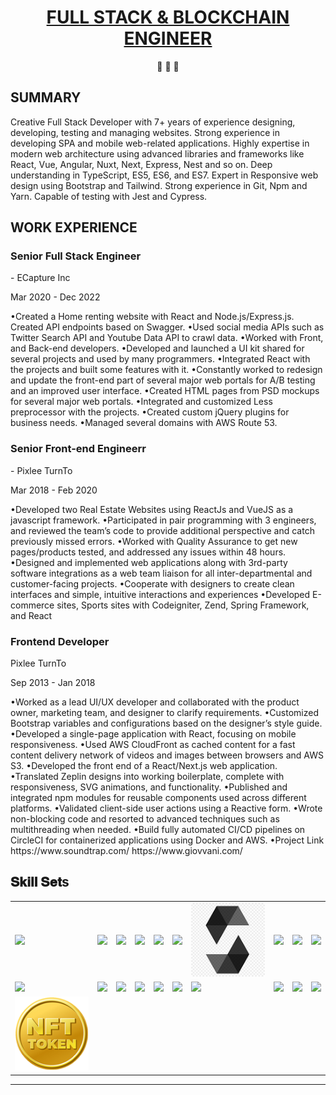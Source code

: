 
<p align="center">
  <h1 align="center"><a href="https://github.com/achiever0123">FULL STACK & BLOCKCHAIN ENGINEER</a></h1>

</p>
<p align="center">
 💎 💎 💎 
</p>


<h2>SUMMARY</h2>
<p>Creative Full Stack Developer with 7+ years of experience designing, developing, testing and managing websites. Strong experience in developing SPA and mobile web-related applications. Highly expertise in modern web architecture using advanced libraries and frameworks like React, Vue, Angular, Nuxt, Next, Express, Nest and so on. Deep understanding in TypeScript, ES5, ES6, and ES7. Expert in Responsive web design using Bootstrap and Tailwind. Strong experience in Git, Npm and Yarn. Capable of testing with Jest and Cypress.</p>

<h2>WORK EXPERIENCE</h2>
<h3>Senior Full Stack Engineer</h3>
<p> - ECapture Inc </p>
<p>Mar 2020 - Dec 2022</p> 
<p>
•Created a Home renting website with React and Node.js/Express.js. Created API endpoints based on Swagger.
•Used social media APIs such as Twitter Search API and Youtube Data API to crawl data.
•Worked with Front, and Back-end developers.
•Developed and launched a UI kit shared for several projects and used by many programmers.
•Integrated React with the projects and built some features with it.
•Constantly worked to redesign and update the front-end part of several major web portals for A/B testing and an improved user interface.
•Created HTML pages from PSD mockups for several major web portals.
•Integrated and customized Less preprocessor with the projects.
•Created custom jQuery plugins for business needs.
•Managed several domains with AWS Route 53.
</p>

<h3>Senior Front-end Engineerr</h3>
<p> - Pixlee TurnTo</p>
<p>Mar 2018 - Feb 2020</p>
<p>
•Developed two Real Estate Websites using ReactJs and VueJS as a javascript framework.
•Participated in pair programming with 3 engineers, and reviewed the team’s code to provide additional perspective and catch previously missed errors.
•Worked with Quality Assurance to get new pages/products tested, and addressed any issues within 48 hours.
•Designed and implemented web applications along with 3rd-party software integrations as a web team liaison for all inter-departmental and customer-facing projects.
•Cooperate with designers to create clean interfaces and simple, intuitive interactions and experiences •Developed E-commerce sites, Sports sites with Codeigniter, Zend, Spring Framework, and React
</p>

<h3>Frontend Developer</h3>
<p>Pixlee TurnTo</p>
<p>Sep 2013 - Jan 2018</p>
<p>
•Worked as a lead UI/UX developer and collaborated with the product owner, marketing team, and designer to clarify requirements.
•Customized Bootstrap variables and configurations based on the designer’s style guide.
•Developed a single-page application with React, focusing on mobile responsiveness.
•Used AWS CloudFront as cached content for a fast content delivery network of videos and images between browsers and AWS S3.
•Developed the front end of a React/Next.js web application.
•Translated Zeplin designs into working boilerplate, complete with responsiveness, SVG animations, and functionality.
•Published and integrated npm modules for reusable components used across different platforms. •Validated client-side user actions using a Reactive form.
•Wrote non-blocking code and resorted to advanced techniques such as multithreading when needed. •Build fully automated CI/CD pipelines on CircleCI for containerized applications using Docker and AWS. •Project Link
https://www.soundtrap.com/
https://www.giovvani.com/
</p>
<p></p>

<h2 font-weight="bold">𝐒𝐤𝐢𝐥𝐥 𝐒𝐞𝐭s</h2>
<table>
  <tr>
      <td><img src="https://cdn.iconscout.com/icon/free/png-64/go-76-1175027.png" width="100"></td>
      <td><img src="https://cdn.iconscout.com/icon/free/png-128/nodejs-2-226035.png" width="200"></td>
      <td><img src="https://cdn.iconscout.com/icon/free/png-128/angular-3-226070.png" width="200"></td>
      <td><img src="https://cdn.iconscout.com/icon/free/png-128/react-1175109.png" width="200"></td>
      <td><img src="https://cdn.iconscout.com/icon/free/png-128/vue-282497.png" width="200"></td>
      <td><img src="https://cdn.iconscout.com/icon/free/png-64/electron-67-1175035.png" width="100"></td>    
      <td><img src="https://github.com/kroim/profile/blob/master/icons/icon_solidity.png?raw=true" width="200"></td>
      <td><img src="https://cdn.iconscout.com/icon/free/png-64/wordpress-2752021-2284838.png" width="100"></td>
      <td><img src="https://cdn.iconscout.com/icon/free/png-128/javascript-1-225993.png" width="200"></td>
      <td><img src="https://cdn.iconscout.com/icon/free/png-128/jquery-7-1175152.png" width="200"></td>
  </tr>
  <tr>
    <td><img src="https://cdn.iconscout.com/icon/free/png-128/typescript-1-1175078.png" width="200"></td>
    <td><img src="https://cdn.iconscout.com/icon/free/png-128/php-99-1175127.png" width="200"></td>
    <td><img src="https://cdn.iconscout.com/icon/free/png-128/laravel-2-1175146.png" width="200"></td>
    <td><img src="https://cdn.iconscout.com/icon/free/png-128/yii-2-1175059.png" width="200"></td>
    <td><img src="https://cdn.iconscout.com/icon/free/png-128/sass-13-1175092.png" width="200"></td>
    <td><img src="https://cdn.iconscout.com/icon/free/png-64/rubymine-1175004.png" width="100"></td>
    <td><img src="https://cdn.iconscout.com/icon/free/png-128/docker-13-1175230.png" width="200"></td>
    <td><img src="https://cdn.iconscout.com/icon/free/png-128/mongodb-4-1175139.png" width="200"></td>
    <td><img src="https://cdn.iconscout.com/icon/free/png-128/mysql-4-226026.png" width="200"></td>
    <td><img src="https://cdn.iconscout.com/icon/free/png-128/python-20-1175115.png" width="200"></td>    
  </tr>
  <tr>
    <td><img src="https://github.com/kroim/profile/blob/master/icons/icon_nft.png?raw=true" width="200"></td>
  </tr>
</table>


-----
